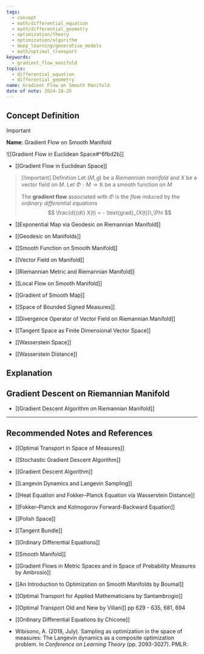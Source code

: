 ```yaml
---
tags:
  - concept
  - math/differential_equation
  - math/differential_geometry
  - optimization/theory
  - optimization/algorithm
  - deep_learning/generative_models
  - math/optimal_transport
keywords:
  - gradient_flow_manifold
topics:
  - differential_equation
  - differential_geometry
name: Gradient Flow on Smooth Manifold
date of note: 2024-10-25
---
```


## Concept Definition

>[!important]
>**Name**: Gradient Flow on Smooth Manifold

![[Gradient Flow in Euclidean Space#^6fbd2b]]

- [[Gradient Flow in Euclidean Space]]

>[!important] Definition
>Let  $(M, g)$ be a *Riemannian manifold* and $X$ be a vector field on $M$. Let $\Phi: M \to \mathbb{R}$ be a smooth function on $M$
>
>The **gradient flow** associated with $\Phi$ is the *flow* induced by the *ordinary differential equations*
>$$
>\frac{d}{dt} X(t) = - \text{grad}_{X(t)}\,\Phi
>$$


- [[Exponential Map via Geodesic on Riemannian Manifold]]
- [[Geodesic on Manifolds]]
- [[Smooth Function on Smooth Manifold]]
- [[Vector Field on Manifold]]
- [[Riemannian Metric and Riemannian Manifold]]
- [[Local Flow on Smooth Manifold]]
- [[Gradient of Smooth Map]]


- [[Space of Bounded Signed Measures]]
- [[Divergence Operator of Vector Field on Riemannian Manifold]]
- [[Tangent Space as Finite Dimensional Vector Space]]

- [[Wasserstein Space]]
- [[Wasserstein Distance]]



## Explanation




## Gradient Descent on Riemannian Manifold

- [[Gradient Descent Algorithm on Riemannian Manifold]]




-----------
##  Recommended Notes and References




- [[Optimal Transport in Space of Measures]]


- [[Stochastic Gradient Descent Algorithm]]
- [[Gradient Descent Algorithm]]
- [[Langevin Dynamics and Langevin Sampling]]

- [[Heat Equation and Fokker–Planck Equation via Wasserstein Distance]]
- [[Fokker–Planck and Kolmogorov Forward-Backward Equation]]

- [[Polish Space]]

- [[Tangent Bundle]]

- [[Ordinary Differential Equations]]
- [[Smooth Manifold]]

- [[Gradient Flows in Metric Spaces and in Space of Probability Measures by Ambrosio]]
- [[An Introduction to Optimization on Smooth Manifolds by Boumal]]
- [[Optimal Transport for Applied Mathematicians by Santambrogio]]
- [[Optimal Transport Old and New by Villani]] pp 629 - 635, 681, 694
- [[Ordinary Differential Equations by Chicone]]

- Wibisono, A. (2018, July). Sampling as optimization in the space of measures: The Langevin dynamics as a composite optimization problem. In _Conference on Learning Theory_ (pp. 2093-3027). PMLR.